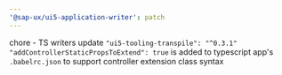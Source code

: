 ```yaml
---
'@sap-ux/ui5-application-writer': patch
---
```


chore - TS writers update `"ui5-tooling-transpile": "^0.3.1"`
`"addControllerStaticPropsToExtend": true` is added to typescript app's `.babelrc.json` to support controller extension class syntax
